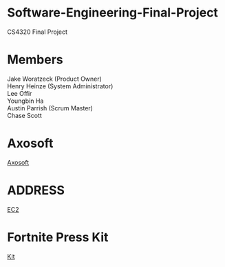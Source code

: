 # Software-Engineering-Final-Project
CS4320 Final Project

# Members
Jake Woratzeck (Product Owner) </br>
Henry Heinze (System Administrator) </br>
Lee Offir </br>
Youngbin Ha </br>
Austin Parrish (Scrum Master) </br>
Chase Scott  

# Axosoft
[Axosoft](https://jakeworatzeck.axosoft.com/)

# ADDRESS
[EC2](http://ec2-54-82-199-223.compute-1.amazonaws.com)

# Fortnite Press Kit
[Kit](https://www.igdb.com/games/fortnite/presskit)


